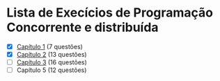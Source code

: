 # Lista de Execícios de Programação Concorrente e distribuída

- [x] [Capítulo 1](chapter_1/Readme.md) (7 questões)
- [x] [Capítulo 2](chapter_2/Readme.md) (13 questões)
- [ ] [Capítulo 3](chapter_3/Readme.md) (16 questões)
- [ ] Capítulo 5  (12 questões)
